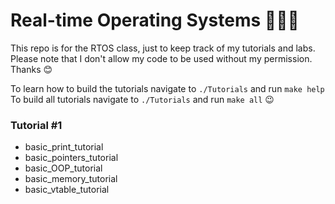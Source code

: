# Real-time Operating Systems 👨🏻‍💻
This repo is for the RTOS class, just to keep track of my tutorials and labs.
Please note that I don't allow my code to be used without my permission. Thanks 😊

To learn how to build the tutorials navigate to `./Tutorials` and run `make help`  
To build all tutorials navigate to `./Tutorials` and run `make all` 😉

### Tutorial #1
- basic_print_tutorial
- basic_pointers_tutorial
- basic_OOP_tutorial
- basic_memory_tutorial
- basic_vtable_tutorial